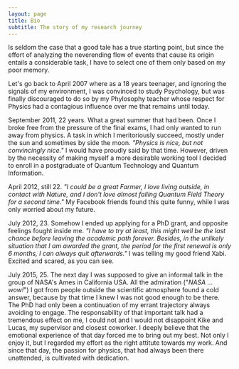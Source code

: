 ```yaml
---
layout: page
title: Bio
subtitle: The story of my research journey 
---
```


Is seldom the case that a good tale has a true starting point, but since the effort of analyzing the neverending flow of events that cause its origin entails a considerable task, I have to select one of them only based on my poor memory.

Let's go back to April 2007 where as a 18 years teenager, and ignoring the signals of my environment, I was convinced to study Psychology, but was finally discouraged to do so by my Phylosophy teacher whose respect for Physics had a contagious influence over me that remains until today. 

September 2011, 22 years. What a great summer that had been. Once I broke free from the pressure of the final exams, I had only wanted to run away from physics. A task in which I meritoriously succeed, mostly under the sun and sometimes by side the moon. _"Physics is nice, but not convincingly nice."_ I would have proudly said by that time. However, driven by the necessity of making myself a more desirable working tool I decided to enroll in a postgraduate of Quantum Technology and Quantum Information.

April 2012, still 22. _"I could be a great Farmer, I love living outside, in contact with Nature, and I don't love almost failing Quantum Field Theory for a second time."_ My Facebook friends found this quite funny, while I was only worried about my future.

July 2012, 23. Somehow I ended up applying for a PhD grant, and opposite feelings fought inside me. _"I have to try at least, this might well be the last chance before leaving the academic path forever. Besides, in the unlikely situation that I am awarded the grant, the period for the first renewal is only 6 months, I can always quit afterwards."_ I was telling my good friend Xabi. Excited and scared, as you can see.

July 2015, 25. The next day I was supposed to give an informal talk in the group of NASA's Ames in California USA. All the admiration ("_NASA ... wow!_") I got from people outside the scientific atmosphere found a cold answer, because by that time I knew I was not good enough to be there. The PhD had only been a continuation of my errant trajectory always avoiding to engage. The responsability of that important talk had a tremendous effect on me, I could not and I would not disappoint Kike and Lucas, my supervisor and closest coworker. I deeply believe that the emotional experience of that day forced me to bring out my best. Not only I enjoy it, but I regarded my effort as the right attitute towards my work. And since that day, the passion for physics, that had always been there unattended, is cultivated with dedication.
